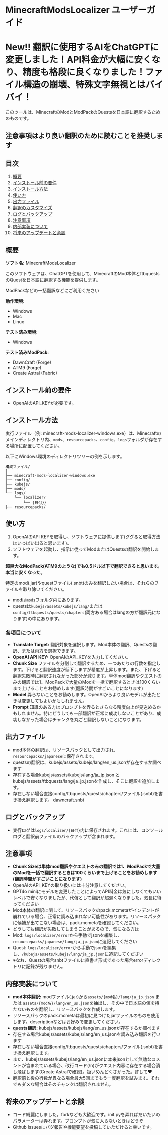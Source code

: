 # MinecraftModsLocalizer ユーザーガイド


# **New!! 翻訳に使用するAIをChatGPTに変更しました！API料金が大幅に安くなり、精度も格段に良くなりました！ファイル構造の崩壊、特殊文字無視とはバイバイ！**



このツールは、MinecraftのModとModPackのQuestsを日本語に翻訳するためのものです。
## 注意事項はより良い翻訳のために読むことを推奨します

## 目次

1. [概要](#概要)
2. [インストール前の要件](#インストール前の要件)
3. [インストール方法](#インストール方法)
4. [使い方](#使い方)
5. [出力ファイル](#出力ファイル)
6. [翻訳のカスタマイズ](#翻訳のカスタマイズ)
7. [ログとバックアップ](#ログとバックアップ)
8. [注意事項](#注意事項)
9. [内部実装について](#内部実装について)
10. [将来のアップデートと余談](#将来のアップデートと余談)

## 概要

**ソフト名:** MinecraftModsLocalizer

このソフトウェアは、ChatGPTを使用して、MinecraftのMod本体とftbquestsのQuestを日本語に翻訳する機能を提供します。

ModPackなどの一括翻訳などにご利用ください

**動作環境:**
- Windows
- Mac
- Linux

**テスト済み環境:**
- Windows

**テスト済みModPack:**
- DawnCraft (Forge)
- ATM9 (Forge)
- Create Astral (Fabric)

## インストール前の要件

- OpenAIのAPI_KEYが必要です。

## インストール方法

実行ファイル（例: minecraft-mods-localizer-windows.exe）は、Minecraftのメインディレクトリ内、`mods`、`resourcepacks`、`config`、`logs`フォルダが存在する場所に配置してください。

以下にWindows環境のディレクトリツリーの例を示します。

```
構成ファイル/
│
├── minecraft-mods-localizer-windows.exe
├── config/
├── kubejs/
├── mods/
└── logs/
    └── localizer/
        └── {日付}/
├── resourcepacks/
```

## 使い方

1. OpenAIのAPI KEYを取得し、ソフトウェアに提供します(ググると取得方法はいっぱい出ると思います)。
2. ソフトウェアを起動し、指示に従ってModまたはQuestsの翻訳を開始します。

**超巨大なModPack(ATM9のような)でも0.5ドル以下で翻訳できると思います。本当に安くなった。**

特定のmod(.jar)やquestファイル(.snbt)のみを翻訳したい場合は、それらのファイルを取り除いてください。

- modは`mods`フォルダ内にあります。
- questsは`kubejs/assets/kubejs/lang/`または`config/ftbquests/quests/chapters`(両方ある場合はlangの方が翻訳元になります)の中にあります。

### 各項目について
- **Translate Target:** 翻訳対象を選択します。Mod本体の翻訳、Questsの翻訳、または両方を選択できます。
- **OpenAI API KEY:** OpenAIのAPI_KEYを入力してください。
- **Chunk Size** ファイルを分割して翻訳するため、一つあたりの行数を指定します。下げると翻訳速度が低下しますが精度が上昇します。また、下げると翻訳失敗時に翻訳されなかった部分が減ります。単体mod翻訳やクエストのみの翻訳では1、ModPackで大量のModを一括で翻訳するときは100くらいまで上げることをお勧めします(翻訳時間がすごいことになります)
- **Model** 弄らないことをお勧めします。OpenAIからより良いモデルが出たときは変更してもよいかもしれません。
- **Prompt** 知識のある方はプロンプトを弄るとさらなる精度向上が見込めるかもしれません。特にどうしても一部翻訳が正常に成功しないことがあり、成功しなかった場合はチャンクを丸ごと翻訳しないことになります。

## 出力ファイル

- mod本体の翻訳は、リソースパックとして出力され、`resourcepacks/japanese`に保存されます。
- questsの翻訳は、kubejs/assets/kubejs/lang/en_us.jsonが存在するか調べます
- 存在する場合kubejs/assets/kubejs/lang/ja_jp.json と kubejs/assets/ftbquests/lang/ja_jp.jsonを作成し、そこに翻訳を追加します。
- 存在しない場合直接config/ftbquests/quests/chapters/ファイル(.snbt)を書き換え翻訳します。
[dawncraft.snbt](src%2Fconfig%2Fftbquests%2Fquests%2Fchapters%2Fdawncraft.snbt)
## ログとバックアップ

- 実行ログは`logs/localizer/{日付}`内に保存されます。これには、コンソールログと翻訳前ファイルのバックアップが含まれます。

## 注意事項

- **Chunk Sizeは単体mod翻訳やクエストのみの翻訳では1、ModPackで大量のModを一括で翻訳するときは100くらいまで上げることをお勧めします(翻訳時間がすごいことになります)**
- OpenAIのAPI_KEYの取り扱いには十分注意してください。
- GPT4o miniにモデルを変更したことによってAPI料金は気にしなくてもいいレベルで安くなりましたが、代償として翻訳が超遅くなりました。気長に待ってください
- Mod本体の翻訳に関して、リソースパックのpack.mcmetaがインデントが崩れている場合、正常に読み込まれない可能性があります。リソースパックに候補が出てこない場合は、pack.mcmetaを確認してください。
- どうしても翻訳が失敗してしまうことがあるので、気になる方は
- Mod: `logs/localizer/error`から手動でjsonを編集し、`resourcepacks/japanese/lang/ja_jp.json`に追記してください
- Quest: `logs/localizer/error`から手動でjsonを編集し、`/kubejs/assets/kubejs/lang/ja_jp.json`に追記してください
- ※なお、Questの場合snbtファイルに直書き形式であった場合errorディレクトリに記録が残りません。

## 内部実装について

- **mod本体翻訳:** modファイル(.jar)から`assets/{mod名}/lang/ja_jp.json` または `assets/{mod名}/lang/en_us.json`を抽出し、その中で日本語の値を持たないものを翻訳し、リソースパックを作成します。
- リソースパックのpack.mcmetaは最初に見つけたjarファイルのものを使用します。descriptionなどはお好みで変更してください。
- **quests翻訳:** kubejs/assets/kubejs/lang/en_us.jsonが存在するか調べます
- 存在する場合kubejs/assets/kubejs/lang/en_us.jsonを読み込み翻訳を行います
- 存在しない場合直接config/ftbquests/quests/chapters/ファイル(.snbt)を書き換え翻訳します。
- また、kubejs/assets/kubejs/lang/en_us.jsonに本来jsonとして無効なコメントが含まれている場合、改行コード(\n)がクエスト内容に存在する場合消し飛ばします(Create Astralで確認)。扱いめんどくさかった。許して❤
- 翻訳前と後の行数が異なる場合最大5回までもう一度翻訳を試みます。それでもダメな場合はそのチャンクは翻訳されません。

## 将来のアップデートと余談

- コード綺麗にしました。forkなども大歓迎です。init.pyを弄ればだいたいのパラメーターは弄れます。プロンプトが気に入らないときはどうぞ
- Github Issuesにバグ報告や機能要望を投稿していただけると幸いです。